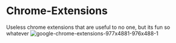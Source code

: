 # Chrome-Extensions
Useless chrome extensions that are useful to no one, but its fun so whatever
![google-chrome-extensions-977x4881-976x488-1](https://github.com/Shashi3k/Chrome-Extensions/assets/139968956/5cc3cc83-46a5-44d2-ace8-307c8346be7a)
